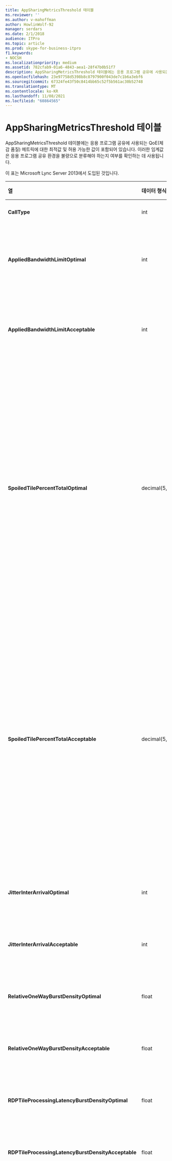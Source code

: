 ```yaml
---
title: AppSharingMetricsThreshold 테이블
ms.reviewer: ''
ms.author: v-mahoffman
author: HowlinWolf-92
manager: serdars
ms.date: 2/1/2018
audience: ITPro
ms.topic: article
ms.prod: skype-for-business-itpro
f1.keywords:
- NOCSH
ms.localizationpriority: medium
ms.assetid: 782cfab9-01a6-4843-aea1-28f47b0b51f7
description: AppSharingMetricsThreshold 테이블에는 응용 프로그램 공유에 사용되는 QoE(체감 품질) 메트릭에 대한 최적값 및 허용 가능한 값이 포함되어 있습니다. 이러한 임계값은 응용 프로그램 공유 환경을 불량으로 분류해야 하는지 여부를 확인하는 데 사용됩니다.
ms.openlocfilehash: 23e97758d5398b8c8797900f043de7c1b6a3ebf6
ms.sourcegitcommit: 67324fe43f50c8414bb65c52f5b561ac30b52748
ms.translationtype: MT
ms.contentlocale: ko-KR
ms.lasthandoff: 11/08/2021
ms.locfileid: "60864565"
---
```

# <a name="appsharingmetricsthreshold-table"></a>AppSharingMetricsThreshold 테이블
 
AppSharingMetricsThreshold 테이블에는 응용 프로그램 공유에 사용되는 QoE(체감 품질) 메트릭에 대한 최적값 및 허용 가능한 값이 포함되어 있습니다. 이러한 임계값은 응용 프로그램 공유 환경을 불량으로 분류해야 하는지 여부를 확인하는 데 사용됩니다.
  
이 표는 Microsoft Lync Server 2013에서 도입된 것입니다.
  
|**열**|**데이터 형식**|**키/인덱스**|**세부 정보**|
|:-----|:-----|:-----|:-----|
|**CallType** <br/> |int  <br/> |Primary  <br/> |수행된 통화 유형입니다.  <br/> |
|**AppliedBandwidthLimitOptimal** <br/> |int  <br/> ||응용 프로그램 공유에 대한 최적의 대역폭 제한입니다. 기본값은 1000000입니다.  <br/> |
|**AppliedBandwidthLimitAcceptable** <br/> |int  <br/> ||응용 프로그램 공유에 대한 허용 가능한 대역폭 제한입니다. 기본값은 500000입니다.  <br/> |
|**SpoiledTilePercentTotalOptimal** <br/> |decimal(5,2)  <br/> ||응용 프로그램 공유 품질을 분류하기 위한 "부실" 타일의 최적 비율입니다. 이 값은 공유자의 콘텐츠 중 뷰어에 도달하지 못한 비율입니다. 공유자가 그래픽 원본에서 타일을 삭제하거나 ASMCU 타일이 각각의 공유자에서 타일을 삭제하면 콘텐츠가 삭제(또는 잘못됨)될 수 있습니다. 기본값은 11%입니다.  <br/> |
|**SpoiledTilePercentTotalAcceptable** <br/> |decimal(5,2)  <br/> ||응용 프로그램 공유 품질을 분류하기 위한 "부실" 타일에 대한 허용 가능한 비율입니다. 이 값은 공유자의 콘텐츠 중 뷰어에 도달하지 못한 비율입니다. 공유자가 그래픽 원본에서 타일을 삭제하거나 ASMCU 타일이 각각의 공유자에서 타일을 삭제하면 콘텐츠가 삭제(또는 잘못됨)될 수 있습니다. 기본값은 36%입니다.  <br/> |
|**JitterInterArrivalOptimal** <br/> |int  <br/> ||이 열은 Microsoft Lync Server 2013에서 사용되지 않습니다.  <br/> |
|**JitterInterArrivalAcceptable** <br/> |int  <br/> ||이 열은 Microsoft Lync Server 2013에서 사용되지 않습니다.  <br/> |
|**RelativeOneWayBurstDensityOptimal** <br/> |float  <br/> ||이 열은 Microsoft Lync Server 2013에서 사용되지 않습니다.  <br/> |
|**RelativeOneWayBurstDensityAcceptable** <br/> |float  <br/> ||이 열은 Microsoft Lync Server 2013에서 사용되지 않습니다.  <br/> |
|**RDPTileProcessingLatencyBurstDensityOptimal** <br/> |float  <br/> ||이 열은 Microsoft Lync Server 2013에서 사용되지 않습니다.  <br/> |
|**RDPTileProcessingLatencyBurstDensityAcceptable** <br/> |float  <br/> ||이 열은 Microsoft Lync Server 2013에서 사용되지 않습니다.  <br/> |
|**RelativeOneWayAverageOptimal** <br/> |float  <br/> ||응용 프로그램 공유에 포함된 두 개의 미디어 끝점 사이의 상대적 단방향 지연 시간에 대한 최적 값입니다. 이 값은 단일 홉 지연 시간 측정값입니다. 기본값은 1.0초입니다.  <br/> 이 열은 Microsoft Lync Server 2013에 도입된 것입니다.  <br/> |
|**RelativeOneWayAverageAcceptable** <br/> |float  <br/> ||응용 프로그램 공유에 포함된 두 개의 미디어 끝점 사이의 상대적 단방향 지연 시간에 대한 최적 값입니다. 이 값은 단일 홉 지연 시간 측정값입니다. 기본값은 1.75초입니다.  <br/> 이 열은 Microsoft Lync Server 2013에 도입된 것입니다.  <br/> |
|**RDPTileProcessingLatencyAverageOptimal** <br/> |float  <br/> ||보기 세션 기간 중 AS 회의 서버의 평균 RDP 타일 처리 지연 시간에 대한 최적 값입니다. 대기 시간은 서버에 시작 프레임이 인코딩되는 시간(시나리오에 따라 공유자 또는 MCU)과 동일한 시작 프레임이 뷰어에 디코딩되는 시간 차이입니다.  <br/> 평균 값이 높으면 보기 환경의 지연 시간이 길다는 것을 나타냅니다. 부하가 높은 회의 서버는 평균 대기 시간이 높을 수 있습니다. 기본값은 200ms입니다.  <br/> 이 열은 Microsoft Lync Server 2013에 도입된 것입니다.  <br/> |
|**RDPTileProcessingLatencyAverageAcceptable** <br/> |float  <br/> ||보기 세션 기간 중 AS 회의 서버의 평균 RDP 타일 처리 지연 시간에 대한 허용 가능한 값입니다. 대기 시간은 서버에 시작 프레임이 인코딩되는 시간(시나리오에 따라 공유자 또는 MCU)과 동일한 시작 프레임이 뷰어에 디코딩되는 시간 차이입니다.  <br/> 평균 값이 높으면 보기 환경의 지연 시간이 길다는 것을 나타냅니다. 부하가 높은 회의 서버는 평균 대기 시간이 높을 수 있습니다. 기본값은 200ms입니다.  <br/> 이 열은 Microsoft Lync Server 2013에 도입된 것입니다.  <br/> |
   

